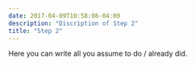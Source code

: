 ```yaml
---
date: 2017-04-09T10:58:08-04:00
description: "Discription of Step 2"
title: "Step 2"
---
```


Here you can write all you assume to do / already did.